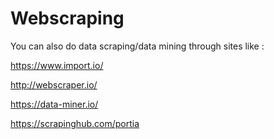 # Webscraping

You can also do data scraping/data mining through sites like :

https://www.import.io/

http://webscraper.io/

https://data-miner.io/

https://scrapinghub.com/portia
